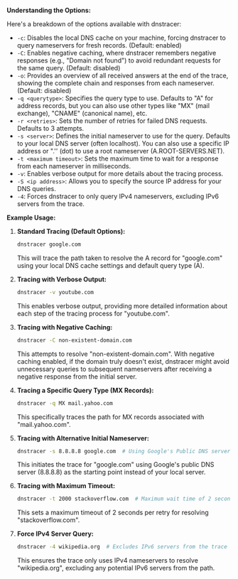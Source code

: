 **Understanding the Options:**

Here's a breakdown of the options available with dnstracer:

- `-c`: Disables the local DNS cache on your machine, forcing dnstracer to query nameservers for fresh records. (Default: enabled)
- `-C`: Enables negative caching, where dnstracer remembers negative responses (e.g., "Domain not found") to avoid redundant requests for the same query. (Default: disabled)
- `-o`: Provides an overview of all received answers at the end of the trace, showing the complete chain and responses from each nameserver. (Default: disabled)
- `-q <querytype>`: Specifies the query type to use. Defaults to "A" for address records, but you can also use other types like "MX" (mail exchange), "CNAME" (canonical name), etc.
- `-r <retries>`: Sets the number of retries for failed DNS requests. Defaults to 3 attempts.
- `-s <server>`: Defines the initial nameserver to use for the query. Defaults to your local DNS server (often localhost). You can also use a specific IP address or ".'' (dot) to use a root nameserver (A.ROOT-SERVERS.NET).
- `-t <maximum timeout>`: Sets the maximum time to wait for a response from each nameserver in milliseconds.
- `-v`: Enables verbose output for more details about the tracing process.
- `-S <ip address>`: Allows you to specify the source IP address for your DNS queries.
- `-4`: Forces dnstracer to only query IPv4 nameservers, excluding IPv6 servers from the trace.

**Example Usage:**

1. **Standard Tracing (Default Options):**

   ```bash
   dnstracer google.com
   ```

   This will trace the path taken to resolve the A record for "google.com" using your local DNS cache settings and default query type (A).

2. **Tracing with Verbose Output:**

   ```bash
   dnstracer -v youtube.com
   ```

   This enables verbose output, providing more detailed information about each step of the tracing process for "youtube.com".

3. **Tracing with Negative Caching:**

   ```bash
   dnstracer -C non-existent-domain.com
   ```

   This attempts to resolve "non-existent-domain.com". With negative caching enabled, if the domain truly doesn't exist, dnstracer might avoid unnecessary queries to subsequent nameservers after receiving a negative response from the initial server.

4. **Tracing a Specific Query Type (MX Records):**

   ```bash
   dnstracer -q MX mail.yahoo.com
   ```

   This specifically traces the path for MX records associated with "mail.yahoo.com". 

5. **Tracing with Alternative Initial Nameserver:**

   ```bash
   dnstracer -s 8.8.8.8 google.com  # Using Google's Public DNS server (8.8.8.8)
   ```

   This initiates the trace for "google.com" using Google's public DNS server (8.8.8.8) as the starting point instead of your local server.

6. **Tracing with Maximum Timeout:**

   ```bash
   dnstracer -t 2000 stackoverflow.com  # Maximum wait time of 2 seconds per attempt
   ```

   This sets a maximum timeout of 2 seconds per retry for resolving "stackoverflow.com".

7. **Force IPv4 Server Query:**

   ```bash
   dnstracer -4 wikipedia.org  # Excludes IPv6 servers from the trace
   ```

   This ensures the trace only uses IPv4 nameservers to resolve "wikipedia.org", excluding any potential IPv6 servers from the path.
